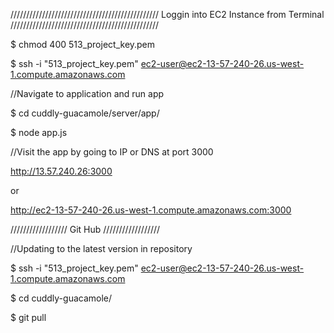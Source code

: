 ///////////////////////////////////////////////
    Loggin into EC2 Instance from Terminal
///////////////////////////////////////////////

$ chmod 400 513_project_key.pem

$ ssh -i "513_project_key.pem" ec2-user@ec2-13-57-240-26.us-west-1.compute.amazonaws.com

//Navigate to application and run app

$ cd cuddly-guacamole/server/app/

$ node app.js

//Visit the app by going to IP or DNS at port 3000

http://13.57.240.26:3000

or

http://ec2-13-57-240-26.us-west-1.compute.amazonaws.com:3000




//////////////////
      Git Hub
//////////////////

//Updating to the latest version in repository

$ ssh -i "513_project_key.pem" ec2-user@ec2-13-57-240-26.us-west-1.compute.amazonaws.com

$ cd cuddly-guacamole/

$ git pull


